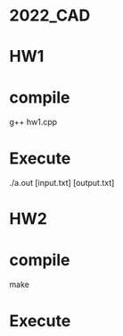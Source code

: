 # 2022_CAD

# HW1
# compile
g++ hw1.cpp
# Execute
./a.out [input.txt] [output.txt]

# HW2

# compile
make
# Execute

